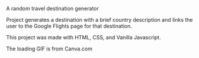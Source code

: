 A random travel destination generator

Project generates a destination with a brief country description and links the user to the Google Flights page for that destination.

This project was made with HTML, CSS, and Vanilla Javascript.

The loading GIF is from Canva.com 



